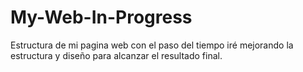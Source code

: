 # My-Web-In-Progress
Estructura de mi pagina web con el paso del tiempo iré mejorando la estructura y diseño para alcanzar el resultado final.

